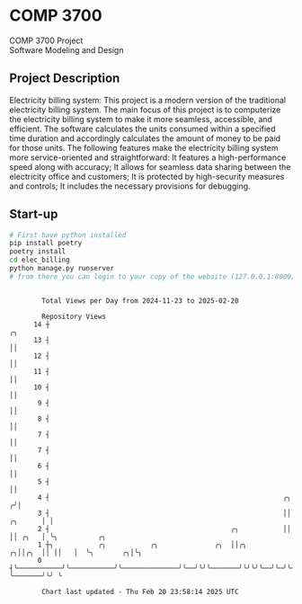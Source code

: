 # COMP 3700
COMP 3700 Project  
Software Modeling and Design
## Project Description
Electricity billing system: This project is a modern version of the traditional electricity billing system. The main focus of this project is to computerize the electricity billing system to make it more seamless, accessible, and efficient. The software calculates the units consumed within a specified time duration and accordingly calculates the amount of money to be paid for those units. The following features make the electricity billing system more service-oriented and straightforward: It features a high-performance speed along with accuracy; It allows for seamless data sharing between the electricity office and customers; It is protected by high-security measures and controls; It includes the necessary provisions for debugging.

## Start-up
```bash
# First have python installed
pip install poetry
poetry install
cd elec_billing
python manage.py runserver
# from there you can login to your copy of the website (127.0.0.1:8000), default creds are admin/admin
```

```

        Total Views per Day from 2024-11-23 to 2025-02-20

        Repository Views
      14 ┼                                                                         ╭╮
      13 ┤                                                                         ││
      12 ┤                                                                         ││
      11 ┤                                                                         ││
      10 ┤                                                                         ││
       9 ┤                                                                         ││
       8 ┤                                                                         ││
       7 ┤                                                                         ││
       7 ┤                                                                         ││
       6 ┤                                                                         ││
       5 ┤                                                                         ││
       4 ┤                                                          ╭╮            ╭╯│
       3 ┤                                                          ││    ╭╮      │ │
       2 ┤                                             ╭╮           ││    ││ ╭╮   │ ╰╮          ╭╮
       1 ┼╮           ╭╮           ╭╮              ╭╮  ││╭╮       ╭╮││╭╮  ││ ││   │  ╰╮       ╭╮│╰╮
       0 ┤╰───────────╯╰───────────╯╰──────────────╯╰──╯╰╯╰───────╯╰╯╰╯╰──╯╰─╯╰───╯   ╰───────╯╰╯ ╰

        Chart last updated - Thu Feb 20 23:58:14 2025 UTC
        
```
